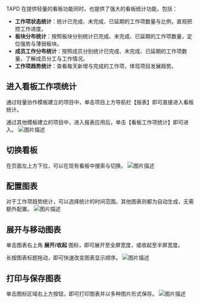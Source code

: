 TAPD 在提供轻量的看板功能同时，也提供了强大的看板统计功能，包括：
- **工作项状态统计**：统计已完成、未完成、已延期的工作项数量与比例，直观把控工作进度。
- **板块分布统计**：按照板块分别统计已完成、未完成、已延期的工作项数量，定位强势与薄弱板块。
- **成员工作分布统计**：按照成员分别统计已完成、未完成、已延期的工作项数量，了解成员分工与工作情况。
- **工作项趋势统计**：查看每天新增与完成的工作项，体现项目发展趋势。

  

 

## 进入看板工作项统计

通过轻量协作模板建立的项目中，单击项目上方导航栏【报表】即可直接进入看板统计。

通过其他模板建立的项目中，进入报表应用后，单击【看板工作项统计】即可进入。
![图片描述](https://main.qcloudimg.com/raw/093efb760de0f7db4944fcee1b4d1238.png)

 

## 切换看板

在页面左上方下拉，可以在现有看板中搜索与切换。
![图片描述](https://main.qcloudimg.com/raw/1cc241b802a6fe9b15f2b6d5ef2e92f9.png)

 

## 配置图表

对于工作项趋势统计，可以选择统计的时间范围。其他图表则都为自动生成，无需额外配置。
![图片描述](https://main.qcloudimg.com/raw/956e54ff6fa89a929ae9c2927bea9a56.png)

 

## 展开与移动图表

单击图表右上角 **展开/收起** 图标，即可展开至全屏宽度，或收起至半屏宽度。

长按图表标题拖动，即可快速改变图表显示顺序。
![图片描述](https://main.qcloudimg.com/raw/29fcfa7f11c91a4248d2947c0e20c67d.png)

## 打印与保存图表

单击图标区域右上方按钮，即可打印图表并以多种图片形式保存。
![图片描述](https://main.qcloudimg.com/raw/adb18deb4756a3f58835c819a7b54359.png)
